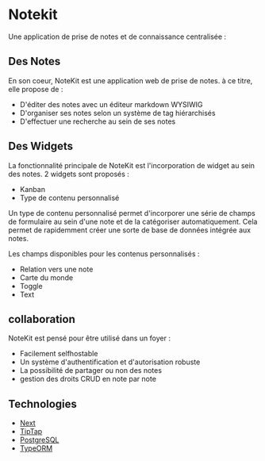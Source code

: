# Notekit

Une application de prise de notes et de connaissance centralisée :

## Des Notes

En son coeur, NoteKit est une application web de prise de notes. à ce titre, elle propose de :

- D'éditer des notes avec un éditeur markdown WYSIWIG
- D'organiser ses notes selon un système de tag hiérarchisés
- D'effectuer une recherche au sein de ses notes

## Des Widgets

La fonctionnalité principale de NoteKit est l'incorporation de widget au sein des notes.
2 widgets sont proposés :
- Kanban
- Type de contenu personnalisé

Un type de contenu personnalisé permet d'incorporer une série de champs de formulaire au sein d'une note et de la catégoriser automatiquement.
Cela permet de rapidemment créer une sorte de base de données intégrée aux notes.

Les champs disponibles pour les contenus personnalisés :
- Relation vers une note
- Carte du monde
- Toggle
- Text

## collaboration

NoteKit est pensé pour être utilisé dans un foyer :
- Facilement selfhostable
- Un système d'authentification et d'autorisation robuste
- La possibilité de partager ou non des notes
- gestion des droits CRUD en note par note

## Technologies

- [Next](https://nextjs.org/)
- [TipTap](https://tiptap.dev/product/editor)
- [PostgreSQL](https://www.postgresql.org/)
- [TypeORM](https://typeorm.io/)


